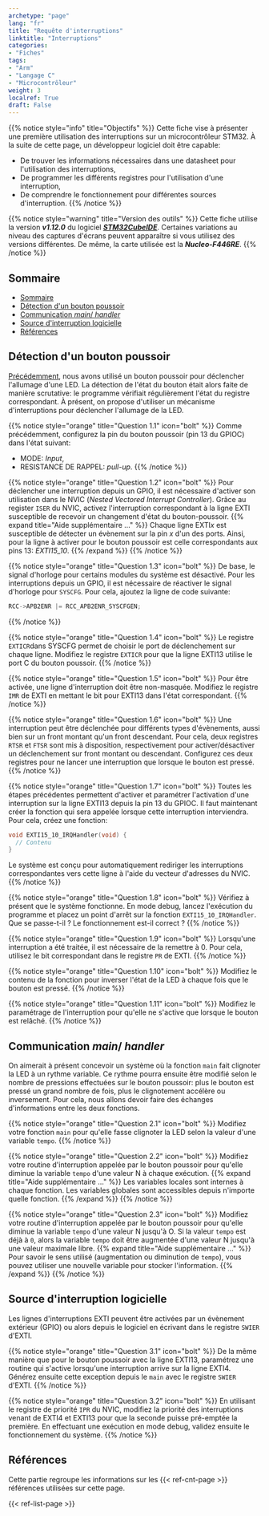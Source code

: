 ```yaml
---
archetype: "page"
lang: "fr"
title: "Requête d'interruptions"
linktitle: "Interruptions"
categories:
- "Fiches"
tags: 
- "Arm"
- "Langage C"
- "Microcontrôleur"
weight: 3
localref: True
draft: False
---
```


{{% notice style="info" title="Objectifs" %}}
Cette fiche vise à présenter une première utilisation des interruptions sur un microcontrôleur STM32.
À la suite de cette page, un développeur logiciel doit être capable:
- De trouver les informations nécessaires dans une datasheet pour l'utilisation des interruptions,
- De programmer les différents registres pour l'utilisation d'une interruption,
- De comprendre le fonctionnement pour différentes sources d'interruption.
{{% /notice %}}

{{% notice style="warning" title="Version des outils" %}}
Cette fiche utilise la version ***v1.12.0*** du logiciel [***STM32CubeIDE***](https://www.st.com/en/development-tools/stm32cubeide.html#st_description_sec-nav-tab).
Certaines variations au niveau des captures d'écrans peuvent apparaître si vous utilisez des versions différentes.
De même, la carte utilisée est la ***Nucleo-F446RE***.
{{% /notice %}}

## Sommaire
- [Sommaire](#sommaire)
- [Détection d'un bouton poussoir](#détection-dun-bouton-poussoir)
- [Communication *main*/ *handler*](#communication-main-handler)
- [Source d'interruption logicielle](#source-dinterruption-logicielle)
- [Références](#références)
  
## Détection d'un bouton poussoir

[Précédemment](gpio/), nous avons utilisé un bouton poussoir pour déclencher l'allumage d'une LED.
La détection de l'état du bouton était alors faite de manière scrutative: le programme vérifiait régulièrement l'état du registre correspondant.
À présent, on propose d'utiliser un mécanisme d'interruptions pour déclencher l'allumage de la LED.

{{% notice style="orange" title="Question 1.1" icon="bolt" %}}
Comme précédemment, configurez la pin du bouton poussoir (pin 13 du GPIOC) dans l'état suivant:
- MODE: *Input*,
- RESISTANCE DE RAPPEL: *pull-up*.
{{% /notice %}}

{{% notice style="orange" title="Question 1.2" icon="bolt" %}}
Pour déclencher une interruption depuis un GPIO, il est nécessaire d'activer son utilisation dans le NVIC (*Nested Vectored Interrupt Controller*).
Grâce au register `ISER` du NVIC, activez l'interruption correspondant à la ligne EXTI susceptible de recevoir un changement d'état du bouton-poussoir.
{{% expand title="Aide supplémentaire ..." %}}
Chaque ligne EXTI*x* est susceptible de détecter un évènement sur la pin *x* d'un des ports.
Ainsi, pour la ligne à activer pour le bouton poussoir est celle correspondants aux pins 13: *EXTI15_10*.
{{% /expand %}}
{{% /notice %}}

{{% notice style="orange" title="Question 1.3" icon="bolt" %}}
De base, le signal d'horloge pour certains modules du système est désactivé.
Pour les interruptions depuis un GPIO, il est nécessaire de réactiver le signal d'horloge pour `SYSCFG`.
Pour cela, ajoutez la ligne de code suivante:
```c
RCC->APB2ENR |= RCC_APB2ENR_SYSCFGEN;
```
{{% /notice %}}

{{% notice style="orange" title="Question 1.4" icon="bolt" %}}
Le registre `EXTICR`dans SYSCFG permet de choisir le port de déclenchement sur chaque ligne.
Modifiez le registre `EXTICR` pour que la ligne EXTI13 utilise le port C du bouton poussoir.
{{% /notice %}}

{{% notice style="orange" title="Question 1.5" icon="bolt" %}}
Pour être activée, une ligne d'interruption doit être non-masquée.
Modifiez le registre `IMR` de EXTI en mettant le bit pour EXTI13 dans l'état correspondant. 
{{% /notice %}}

{{% notice style="orange" title="Question 1.6" icon="bolt" %}}
Une interruption peut être déclenchée pour différents types d'évènements, aussi bien sur un front montant qu'un front descendant.
Pour cela, deux registres `RTSR` et `FTSR` sont mis à disposition, respectivement pour activer/désactiver un déclenchement sur front montant ou descendant.
Configurez ces deux registres pour ne lancer une interruption que lorsque le bouton est pressé.
{{% /notice %}}

{{% notice style="orange" title="Question 1.7" icon="bolt" %}}
Toutes les étapes précédentes permettent d'activer et paramétrer l'activation d'une interruption sur la ligne EXTI13 depuis la pin 13 du GPIOC.
Il faut maintenant créer la fonction qui sera appelée lorsque cette interruption interviendra.
Pour cela, créez une fonction:
```c
void EXTI15_10_IRQHandler(void) {
  // Contenu
}
```
Le système est conçu pour automatiquement rediriger les interruptions correspondantes vers cette ligne à l'aide du vecteur d'adresses du NVIC.
{{% /notice %}}

{{% notice style="orange" title="Question 1.8" icon="bolt" %}}
Vérifiez à présent que le système fonctionne.
En mode debug, lancez l'exécution du programme et placez un point d'arrêt sur la fonction `EXTI15_10_IRQHandler`.
Que se passe-t-il ? Le fonctionnement est-il correct ?
{{% /notice %}}

{{% notice style="orange" title="Question 1.9" icon="bolt" %}}
Lorsqu'une interruption a été traitée, il est nécessaire de la remettre à 0.
Pour cela, utilisez le bit correspondant dans le registre `PR` de EXTI.
{{% /notice %}}

{{% notice style="orange" title="Question 1.10" icon="bolt" %}}
Modifiez le contenu de la fonction pour inverser l'état de la LED à chaque fois que le bouton est pressé.
{{% /notice %}}

{{% notice style="orange" title="Question 1.11" icon="bolt" %}}
Modifiez le paramétrage de l'interruption pour qu'elle ne s'active que lorsque le bouton est relâché.
{{% /notice %}}

## Communication *main*/ *handler*

On aimerait à présent concevoir un système où la fonction `main` fait clignoter la LED à un rythme variable.
Ce rythme pourra ensuite être modifié selon le nombre de pressions effectuées sur le bouton poussoir: plus le bouton est pressé un grand nombre de fois, plus le clignotement accélère ou inversement.
Pour cela, nous allons devoir faire des échanges d'informations entre les deux fonctions.

{{% notice style="orange" title="Question 2.1" icon="bolt" %}}
Modifiez votre fonction `main` pour qu'elle fasse clignoter la LED selon la valeur d'une variable `tempo`.
{{% /notice %}}

{{% notice style="orange" title="Question 2.2" icon="bolt" %}}
Modifiez votre routine d'interruption appelée par le bouton poussoir pour qu'elle diminue la variable `tempo` d'une valeur N à chaque exécution.
{{% expand title="Aide supplémentaire ..." %}}
Les variables locales sont internes à chaque fonction.
Les variables globales sont accessibles depuis n'importe quelle fonction.
{{% /expand %}}
{{% /notice %}}

{{% notice style="orange" title="Question 2.3" icon="bolt" %}}
Modifiez votre routine d'interruption appelée par le bouton poussoir pour qu'elle diminue la variable `tempo` d'une valeur N jusqu'à O.
Si la valeur `tempo` est déjà à `0`, alors la variable `tempo` doit être augmentée d'une valeur N jusqu'à une valeur maximale libre.
{{% expand title="Aide supplémentaire ..." %}}
Pour savoir le sens utilisé (augmentation ou diminution de `tempo`), vous pouvez utiliser une nouvelle variable pour stocker l'information.
{{% /expand %}}
{{% /notice %}}

## Source d'interruption logicielle
Les lignes d'interruptions EXTI peuvent être activées par un évènement extérieur (GPIO) ou alors depuis le logiciel en écrivant dans le registre `SWIER` d'EXTI.

{{% notice style="orange" title="Question 3.1" icon="bolt" %}}
De la même manière que pour le bouton poussoir avec la ligne EXTI13, paramétrez une routine qui s'active lorsqu'une interruption arrive sur la ligne EXTI4.
Générez ensuite cette exception depuis le `main` avec le registre `SWIER` d'EXTI.
{{% /notice %}}

{{% notice style="orange" title="Question 3.2" icon="bolt" %}}
En utilisant le registre de priorité `IPR` du NVIC, modifiez la priorité des interruptions venant de EXTI4 et EXTI13 pour que la seconde puisse pré-emptée la première.
En effectuant une exécution en mode debug, validez ensuite le fonctionnement du système.
{{% /notice %}}

## Références

Cette partie regroupe les informations sur les {{< ref-cnt-page >}} références utilisées sur cette page.

{{< ref-list-page >}}